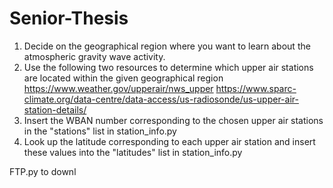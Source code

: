 # Senior-Thesis

1. Decide on the geographical region where you want to learn about the atmospheric gravity wave activity.
2. Use the following two resources to determine which upper air stations are located within the given geographical region
https://www.weather.gov/upperair/nws_upper 
https://www.sparc-climate.org/data-centre/data-access/us-radiosonde/us-upper-air-station-details/
3. Insert the WBAN number corresponding to the chosen upper air stations in the "stations" list in station_info.py
1. Look up the latitude corresponding to each upper air station and insert these values into the "latitudes" list in station_info.py

FTP.py to downl
